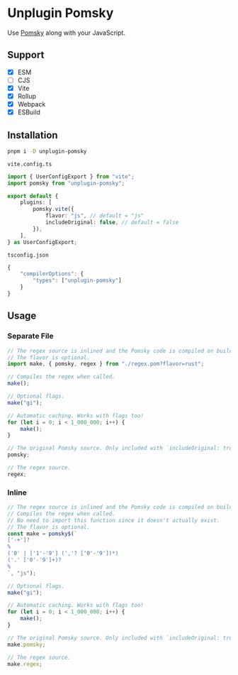 # Unplugin Pomsky

Use [Pomsky](https://pomsky-lang.org/) along with your JavaScript.

## Support

- [x] ESM
- [ ] CJS
- [x] Vite
- [x] Rollup
- [x] Webpack
- [x] ESBuild

## Installation

```bash
pnpm i -D unplugin-pomsky
```

`vite.config.ts`
```ts
import { UserConfigExport } from "vite";
import pomsky from "unplugin-pomsky";

export default {
	plugins: [
		pomsky.vite({
			flavor: "js", // default = "js"
			includeOriginal: false, // default = false
		}),
	],
} as UserConfigExport;
```

`tsconfig.json`
```ts
{
	"compilerOptions": {
		"types": ["unplugin-pomsky"]
	}
}
```

## Usage

### Separate File

```ts
// The regex source is inlined and the Pomsky code is compiled on build.
// The flavor is optional.
import make, { pomsky, regex } from "./regex.pom?flavor=rust";

// Compiles the regex when called.
make();

// Optional flags.
make("gi");

// Automatic caching. Works with flags too!
for (let i = 0; i < 1_000_000; i++) {
	make();
}

// The original Pomsky source. Only included with `includeOriginal: true` in the plugin options.
pomsky;

// The regex source.
regex;
```

### Inline

```ts
// The regex source is inlined and the Pomsky code is compiled on build.
// Compiles the regex when called.
// No need to import this function since it doesn't actually exist.
// The flavor is optional.
const make = pomsky$(`
['-+']?
%
('0' | ['1'-'9'] (','? ['0'-'9'])*)
('.' ['0'-'9']+)?
%
`, "js");

// Optional flags.
make("gi");

// Automatic caching. Works with flags too!
for (let i = 0; i < 1_000_000; i++) {
	make();
}

// The original Pomsky source. Only included with `includeOriginal: true` in the plugin options.
make.pomsky;

// The regex source.
make.regex;
```